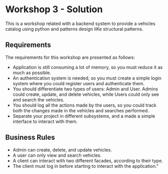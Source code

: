 # Workshop 3 - Solution

This is a workshop related with a backend system to provide a vehicles catalog using python and patterns design liKe structural patterns.

## Requirements

The requirements for this workshop are presented as follows:
- Application is still consuming a lot of memory, so you must reduce it as much as possible.
- An authentication system is needed, so you must create a simple login system where you could register users and authenticate them.
- You should differentiate two types of users: Admin and User. Admins could create, update, and delete vehicles, while Users could only see and search the vehicles.
- You should log all the actions made by the users, so you could track both the changes made in the vehicles and searches performed.
- Separate your project in different subsystems, and a made a simple interface to interact with them.

## Business Rules

- Admin can create, delete, and update vehicles.
- A user can only view and search vehicles.
- A client can interact with two different facades, according to their type.
- The client must log in before starting to interact with the application."
